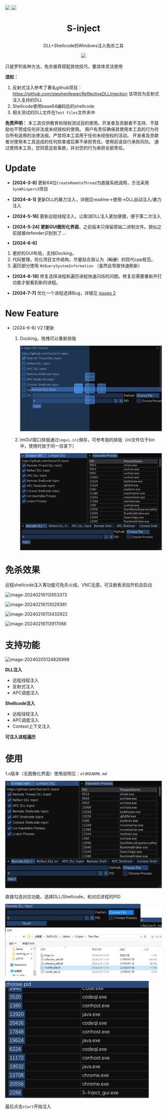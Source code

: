 ![](https://img.shields.io/badge/joe1sn-S_inject-green)  ![](https://img.shields.io/badge/windows-C++-yellow)

<h1><p align="center">S-inject</p></h1>

<p align="center">DLL+Shellcode的Windows注入免杀工具</p>

<p align="center"><img src="./README.assets/image-20240205141410967.png"></p>

只是罗列各种方法，免杀推荐搭配其他技巧，要具体灵活使用

**须知：**

1. 反射式注入参考了著名github项目：https://github.com/stephenfewer/ReflectiveDLLInjection
   该项目为反射式注入支持的DLL
2. Shellcode使用base64编码后的shellcode
3. 相关测试的DLL文件在`Test Files`文件夹中

**免责声明：** 本工具仅供教育和授权测试目的使用。开发者及贡献者不支持、不鼓励也不赞成任何非法或未经授权的使用。 用户有责任确保其使用本工具的行为符合所有适用的法律法规。严禁将本工具用于任何未经授权的活动。 开发者及贡献者对使用本工具造成的任何损害或后果不承担责任。使用前请自行承担风险。 通过使用本工具，您同意这些条款，并对您的行为承担全部责任。

# Update

- **[2024-3-8]** 更新64位`CreateRemoteThread`为直接系统调用，方法采用`SysWhispers3`项目

- **[2024-4-1]** 更新DLL的暴力注入，详细见readme->使用->DLL自动注入/暴力注入

- **[2024-5-16]** 更新远程线程注入，让取消DLL注入更加便捷，便于第二次注入

- **[2024-5-24]**  **更新GUI图形化界面**，之前版本只保留原始二进制文件。貌似之前就被defender识别到了....

- **[2024-6-6]** 
1. 更好的GUI布局，支持Docking。
  2. 代码整理，优化项目文件结构，尽量贴合我认为（~~知道~~）的现代cpp规范。
  3. 遍历部分使用 `NtQuerySystemInformation`  （虽然会导致快速刷新）
  
- **[2024-6-18]** 修复选择进程和遍历进程快速闪烁的问题。修复后需要重新开打功能才能看到新的进程。

- **[2024-7-7]** 优化一个进程选择Bug，详细见 [issues 2](https://github.com/Joe1sn/S-inject/issues/2)

# New Feature

- [2024-6-6] V2.1更新

  1. Docking，拖拽可以重新排版

     ![image-20240606124658850](./README.assets/image-20240606124658850.png)
     
  2. ImGUI窗口排版通过`imgui.ini`保存，可参考我的排版（ini文件位于bin中，使用时放于同一目录下）
  
     ![image-20240606224950591](./README.assets/image-20240606224950591.png)

# 免杀效果

远程shellcode注入等功能可免杀火绒，VNC无感，可注册表添加开机自启动

![image-20240216112653373](./README.assets/image-20240216112653373.png)

![image-20240216113029381](./README.assets/image-20240216113029381.png)

![image-20240216113432922](./README.assets/image-20240216113432922.png)

![image-20240216113917066](./README.assets/image-20240216113917066.png)

# 支持功能

![image-20240205124826998](./README.assets/image-20240205124826998.png)

**DLL注入**

- 远程线程注入
- 反射式注入
- APC调度注入

**Shellcode注入**

- 远程线程注入
- APC调度注入
- Context上下文注入

**可注入进程遍历**

# 使用

1.x版本（无图像化界面）使用说明见：`oldREADME.md`

![image-20240606225058387](./README.assets/image-20240606225058387.png)

直接勾选对应功能，选择DLL/Shellcode，和对应进程的PID

<img src="./README.assets/image-20240520101608876.png" alt="image-20240520101608876" style="zoom: 80%;" />

![image-20240520101704029](./README.assets/image-20240520101704029.png)

最后点击`start`开始注入





